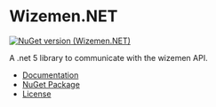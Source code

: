 # Wizemen.NET  
[![NuGet version (Wizemen.NET)](https://img.shields.io/nuget/v/Wizemen.NET.svg?style=flat-square)](https://www.nuget.org/packages/Wizemen.NET/)  

A .net 5 library to communicate with the wizemen API.  

- [Documentation](/Wizemen.NET/Documentation.md)
- [NuGet Package](https://www.nuget.org/packages/Wizemen.NET/)
- [License](LICENSE.md)
